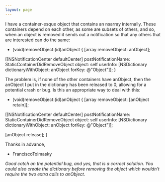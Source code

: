 ```yaml
---
layout: page
---
```


I have a container-esque object that contains an nsarray internally.  These containers depend on each other, as some are subsets of others, and so, when an object is removed it sends out a notification so that any others that are interested can do the same:

    
- (void)removeObject:(id)anObject
{
[array removeObject: anObject];

[[NSNotificationCenter defaultCenter]
 postNotificationName: StaticContainerDidRemoveObject
 object: self
 userInfo: [NSDictionary dictionaryWithObject: anObject forKey: @"Object"]];
}


The problem is, if none of the other containers have anObject, then the anObject I put in the dictionary has been released to 0, allowing for a potential crash or bug.  Is this an appropriate way to deal with this:

    
- (void)removeObject:(id)anObject
{
[array removeObject: [anObject retain]];

[[NSNotificationCenter defaultCenter]
 postNotificationName: StaticContainerDidRemoveObject
 object: self
 userInfo: [NSDictionary dictionaryWithObject: anObject forKey: @"Object"]];

[anObject release];
}


Thanks in advance,

- FranciscoTolmasky

*Good catch on the potential bug, and yes, that is a correct solution. You could also create the dictionary before removing the object which wouldn't require the two extra calls to anObject.*
